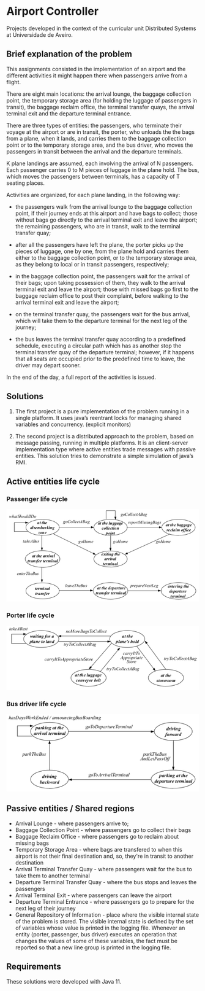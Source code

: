# Airport Controller
Projects developed in the context of the curricular unit Distributed Systems at Universidade de Aveiro.

## Brief explanation of the problem

This assignments consisted in the implementation of an airport and the different activities it might happen there when passengers arrive from a flight.

There are eight main locations: the arrival lounge, the baggage collection point, the temporary storage area (for holding the luggage of passengers in transit), the baggage reclaim office, the terminal transfer quays, the arrival terminal exit and the departure terminal entrance.

There are three types of entities: the passengers, who terminate their voyage at the airport or are in transit, the porter, who unloads the the bags from a plane, when it lands, and carries them to the baggage collection point or to the temporary storage area, and the bus driver, who moves the passengers in transit between the arrival and the departure terminals.

K plane landings are assumed, each involving the arrival of N passengers. Each passenger carries 0 to M pieces of luggage in the plane hold. The bus, which moves the passengers between terminals, has a capacity of T seating places.

Activities are organized, for each plane landing, in the following way:

* the passengers walk from the arrival lounge to the baggage collection point, if their journey ends at this airport and have bags to collect; those without bags go directly to the arrival terminal exit and leave the airport; the remaining passengers, who are in transit, walk to the terminal transfer quay;

* after all the passengers have left the plane, the porter picks up the pieces of luggage, one by one, from the plane hold and carries them either to the baggage collection point, or to the temporary storage area, as they belong to local or in transit passengers, respectively;

* in the baggage collection point, the passengers wait for the arrival of their bags; upon taking possession of them, they walk to the arrival terminal exit and leave the airport; those with missed bags go first to the baggage reclaim office to post their complaint, before walking to the arrival terminal exit and leave the airport;

* on the terminal transfer quay, the passengers wait for the bus arrival, which will take them to the departure terminal for the next leg of the journey;

* the bus leaves the terminal transfer quay according to a predefined schedule, executing a circular path which has as another stop the terminal transfer quay of the departure terminal; however, if it happens that all seats are occupied prior to the predefined time to leave, the driver may depart sooner.

In the end of the day, a full report of the activities is issued. 

## Solutions

1. The first project is a pure implementation of the problem running in a single platform. It uses java’s reentrant locks for managing shared variables and concurrency. (explicit monitors) 

2. The second project is a distributed approach to the problem, based on message passing, running in multiple platforms. It is an client-server implementation type where active entities trade messages with passive entities. This solution tries to demonstrate a simple simulation of java’s RMI.

## Active entities life cycle

### Passenger life cycle
![Referee life cycle](https://github.com/joanagomesrb/airport-controller/blob/main/passenger_lifeCycle.png)
### Porter life cycle
![Referee life cycle](https://github.com/joanagomesrb/airport-controller/blob/main/porter_lifeCycle.png)
### Bus driver life cycle
![Referee life cycle](https://github.com/joanagomesrb/airport-controller/blob/main/busDriver_lifeCycle.png)

## Passive entities / Shared regions

* Arrival Lounge - where passengers arrive to;
* Baggage Collection Point - where passengers go to collect their bags
* Baggage Reclaim Office - where passengers go to reclaim about missing bags
* Temporary Storage Area - where bags are transfered to when this airport is not their final destination and, so, they're in transit to another destination
* Arrival Terminal Transfer Quay - where passengers wait for the bus to take them to another terminal
* Departure Terminal Transfer Quay - where the bus stops and leaves the passengers
* Arrival Terminal Exit - where passengers can leave the airport
* Departure Terminal Entrance - where passengers go to prepare for the next leg of their journey
* General Repository of Information - place where the visible internal state of the problem is stored. The visible internal state is defined by the set of variables whose value is printed in the logging file. Whenever an entity (porter, passenger, bus driver) executes an operation that changes the values of some of these variables, the fact must be reported so that a new line group is printed in the logging file.


## Requirements

These solutions were developed with Java 11.




